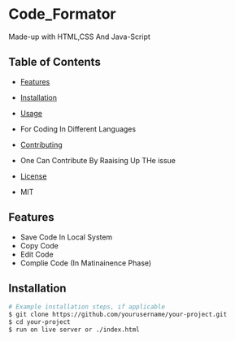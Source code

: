 # Code_Formator
Made-up with HTML,CSS And Java-Script

## Table of Contents

- [Features](#features)

- [Installation](#installation)
- [Usage](#usage)
- For Coding In Different Languages
- [Contributing](#contributing)
- One Can Contribute By Raaising Up THe issue
- [License](#license)
- MIT

## Features
- Save Code In Local System
- Copy Code
- Edit Code
- Complie Code (In Matinainence Phase)

## Installation

```bash
# Example installation steps, if applicable
$ git clone https://github.com/yourusername/your-project.git
$ cd your-project
$ run on live server or ./index.html
